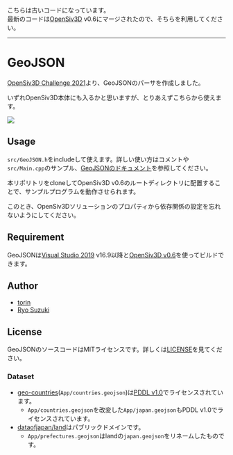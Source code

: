 こちらは古いコードになっています。  
最新のコードは[OpenSiv3D](https://github.com/yurkth/OpenSiv3D) v0.6にマージされたので、そちらを利用してください。

---

# GeoJSON

[OpenSiv3D Challenge 2021](https://zenn.dev/reputeless/scraps/79865055750784)より、GeoJSONのパーサを作成しました。

いずれOpenSiv3D本体にも入るかと思いますが、とりあえずこちらから使えます。

![](https://user-images.githubusercontent.com/59264002/111031393-b8ee3f80-844a-11eb-96b6-88a8517cfcae.png)

## Usage

`src/GeoJSON.h`をincludeして使えます。詳しい使い方はコメントや`src/Main.cpp`のサンプル、[GeoJSONのドキュメント](https://tools.ietf.org/html/rfc7946)を参照してください。

本リポリトリをcloneしてOpenSiv3D v0.6のルートディレクトリに配置することで、サンプルプログラムを動作させられます。

このとき、OpenSiv3Dソリューションのプロパティから依存関係の設定を忘れないようにしてください。

## Requirement

GeoJSONは[Visual Studio 2019](https://visualstudio.microsoft.com/ja/vs/) v16.9以降と[OpenSiv3D v0.6](https://github.com/Siv3D/OpenSiv3D/tree/v6_master)を使ってビルドできます。

## Author

- [torin](https://github.com/yurkth)
- [Ryo Suzuki](https://github.com/Reputeless)

## License

GeoJSONのソースコードはMITライセンスです。詳しくは[LICENSE](https://github.com/yurkth/geojson/blob/master/LICENSE)を見てください。

### Dataset

- [geo-countries](https://datahub.io/core/geo-countries)(`App/countries.geojson`)は[PDDL v1.0](https://opendatacommons.org/licenses/pddl/1-0/)でライセンスされています。
  - `App/countries.geojson`を改変した`App/japan.geojson`もPDDL v1.0でライセンスされています。
- [dataofjapan/land](https://github.com/dataofjapan/land)はパブリックドメインです。
  - `App/prefectures.geojson`はlandの`japan.geojson`をリネームしたものです。
